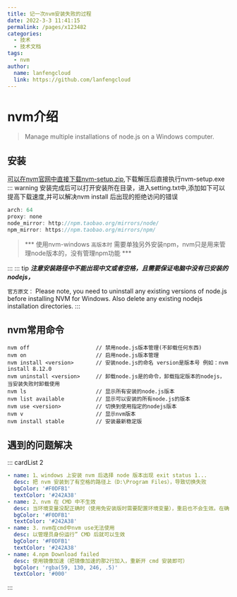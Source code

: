 ```yaml
---
title: 记一次nvm安装失败的过程
date: 2022-3-3 11:41:15
permalink: /pages/x123482
categories: 
  - 技术
  - 技术文档
tags: 
  - nvm
author: 
  name: lanfengcloud
  link: https://github.com/lanfengcloud
---
```


# nvm介绍

> Manage multiple installations of node.js on a Windows computer.

## 安装

[可以在nvm官网中直接下载nvm-setup.zip](https://github.com/coreybutler/nvm-windows/releases),下载解压后直接执行nvm-setup.exe
::: warning
安装完成后可以打开安装所在目录，进入setting.txt中,添加如下可以提高下载速度,并可以解决nvm install 后出现的拒绝访问的错误
```javascript
arch: 64
proxy: none 
node_mirror: http://npm.taobao.org/mirrors/node/
npm_mirror: https://npm.taobao.org/mirrors/npm/
```

> *** 使用nvm-windows `高版本时` 需要单独另外安装npm，nvm只是用来管理node版本的，没有管理npm功能 ***

:::
::: tip
 ***注意安装路径中不能出现中文或者空格，且需要保证电脑中没有已安装的nodejs，***

  `官方原文：` Please note, you need to uninstall any existing versions of node.js before installing NVM for Windows.
Also delete any existing nodejs installation directories.
:::

## nvm常用命令

```shell
nvm off                     // 禁用node.js版本管理(不卸载任何东西)
nvm on                      // 启用node.js版本管理
nvm install <version>       // 安装node.js的命名 version是版本号 例如：nvm install 8.12.0
nvm uninstall <version>     // 卸载node.js是的命令，卸载指定版本的nodejs，当安装失败时卸载使用
nvm ls                      // 显示所有安装的node.js版本
nvm list available          // 显示可以安装的所有node.js的版本
nvm use <version>           // 切换到使用指定的nodejs版本
nvm v                       // 显示nvm版本
nvm install stable          // 安装最新稳定版
```

## 遇到的问题解决

::: cardList 2
```yaml
- name: 1、windows 上安装 nvm 后选择 node 版本出现 exit status 1...
  desc: 把 nvm 安装到了有空格的路径上（D:\Program Files），导致切换失败
  bgColor: '#F0DFB1'
  textColor: '#242A38'
- name: 2、nvm 在 CMD 中不生效
  desc: 当环境变量没配正确时（使用免安装版时需要配置环境变量），重启也不会生效。在确保环境变量配置正确后，重启 cmd 控制台后会生效。
  bgColor: '#F0DFB1'
  textColor: '#242A38'
- name: 3. nvm在cmd中nvm use无法使用
  desc: 以管理员身份运行” CMD 后就可以生效
  bgColor: '#F0DFB1'
  textColor: '#242A38'
- name: 4.npm Download failed
  desc: 使用镜像加速（把镜像加速的那2行加入，重新开 cmd 安装即可）
  bgColor: 'rgba(59, 130, 246, .5)'
  textColor: '#000'
```
:::